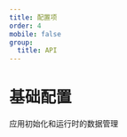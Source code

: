 ```yaml
---
title: 配置项
order: 4
mobile: false
group:
  title: API
---
```


# 基础配置

应用初始化和运行时的数据管理

<API hideTitle src='../../packages/core/src/services/config/IConfigService.ts'></API>
